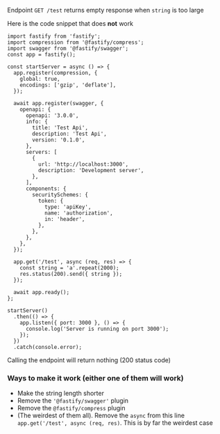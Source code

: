 Endpoint `GET /test` returns empty response when `string` is too large

Here is the code snippet that does **not** work

```
import fastify from 'fastify';
import compression from '@fastify/compress';
import swagger from '@fastify/swagger';
const app = fastify();

const startServer = async () => {
  app.register(compression, {
    global: true,
    encodings: ['gzip', 'deflate'],
  });

  await app.register(swagger, {
    openapi: {
      openapi: '3.0.0',
      info: {
        title: 'Test Api',
        description: 'Test Api',
        version: '0.1.0',
      },
      servers: [
        {
          url: 'http://localhost:3000',
          description: 'Development server',
        },
      ],
      components: {
        securitySchemes: {
          token: {
            type: 'apiKey',
            name: 'authorization',
            in: 'header',
          },
        },
      },
    },
  });

  app.get('/test', async (req, res) => {
    const string = 'a'.repeat(2000);
    res.status(200).send({ string });
  });

  await app.ready();
};

startServer()
  .then(() => {
    app.listen({ port: 3000 }, () => {
      console.log('Server is running on port 3000');
    });
  })
  .catch(console.error);
```

Calling the endpoint will return nothing (200 status code)

### Ways to make it work (either one of them will work)
- Make the string length shorter
- Remove the `'@fastify/swagger'` plugin
- Remove the `@fastify/compress` plugin
- (The weirdest of them all). Remove the `async` from this line `app.get('/test', async (req, res)`. This is by far the weirdest case
